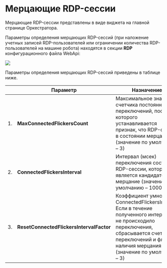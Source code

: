 # Мерцающие RDP-сессии 

Мерцающие RDP-сессии представлены в виде виджета на главной странице Оркестратора.

Параметры определения мерцающих RDP-сессий (при наложение учетных записей RDP-пользователей или ограничении количества RDP-пользователей на машине робота) находятся в секции **RDP** конфигурационного файла WebApi:

![](../../../orchestrator-new/resources/fine-tuning/flicker-rdp-sessions.PNG)

Параметры определения мерцающих RDP-сессий приведены в таблице ниже.

|  | Параметр | Назначение |
| --- | --- | --- |
| 1. | **MaxConnectedFlickersCount** | Максимальное значение счетчика постоянных переключений, после которого устанавливается признак, что RDP-сессия в состоянии мерцания (значение по умолчанию – 3) |
| 2. | **ConnectedFlickersInterval** | Интервал (мсек) переключения состояния RDP-сессии, который является кандидатом на мерцание (значение по умолчанию – 10000) |
| 3. | **ResetConnectedFlickersIntervalFactor** | Коэффициент умножения ConnectedFlickersInterval. Если в течение полученного интервала не происходило переключения, сбрасывается счетчик переключений и флаг наличия мерцания (значение по умолчанию – 3) |
